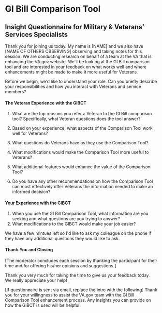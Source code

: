 # GI Bill Comparison Tool
## Insight Questionnaire for Military & Veterans’ Services Specialists 

Thank you for joining us today. My name is [NAME] and we also have [NAME OF OTHERS OBSERVING] observing and taking notes for this session. We are conducting research on behalf of a team at the VA that is enhancing the VA.gov website. We'll be looking at the GI Bill comparison tool and are interested in your feedback on what works well and where enhancements might be made to make it more useful for Veterans.


Before we begin, we'd like to understand your role. Can you briefly describe your responsibilities and how you interact with Veterans and service members?


#### The Veteran Experience with the GIBCT

1.  What are the top reasons you refer a Veteran to the GI Bill comparison tool?  Specifically, what Veteran questions does the tool answer?

2.	Based on your experience, what aspects of the Comparison Tool work well for Veterans?

3.	What questions do Veterans have as they use the Comparison Tool?

4.	What modifications would make the Comparison Tool more useful to Veterans?

5.	What additional features would enhance the value of the Comparison Tool?

6.	Do you have any other recommendations on how the Comparison Tool can most effectively offer Veterans the information needed to make an informed decision?



#### Your Experience with the GIBCT

1.	When you use the GI Bill Comparison Tool, what information are you seeking and what questions are you trying to answer?
2.	What modifications to the GIBCT would make your job easier?

We have a few mintues left so I'd like to ask my colleague on the phone if they have any additional questions they would like to ask.


#### Thank-You and Closing

[The moderator concludes each session by thanking the participant for their time and for offering his/her opinions and suggestions.]

Thank you very much for taking the time to give us your feedback today. We really appreciate your help!



[If questionnaire is sent via email, replace the intro with the following]
Thank you for your willingness to assist the VA.gov team with the GI Bill Comparison Tool enhancement process.  Any insights you can provide on how the GIBCT is used will be helpful!

